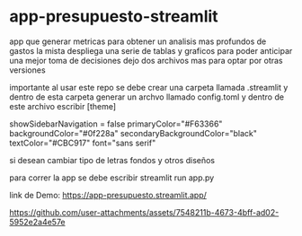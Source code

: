 # app-presupuesto-streamlit
app que generar metricas para obtener un analisis mas profundos de gastos 
la mista despliega una serie de tablas y graficos para poder anticipar una mejor toma de decisiones
dejo dos archivos mas para optar por otras versiones

importante al usar este repo 
se debe crear una carpeta llamada .streamlit
y dentro de esta carpeta generar un archvo llamado config.toml
y dentro de este archivo escribir
[theme]

showSidebarNavigation = false
primaryColor="#F63366"
backgroundColor="#0f228a"
secondaryBackgroundColor="black"
textColor="#CBC917"
font="sans serif"

si desean cambiar tipo de letras fondos y otros diseños 

para correr la app se debe escribir 
streamlit run app.py 

link de Demo:
https://app-presupuesto.streamlit.app/



https://github.com/user-attachments/assets/7548211b-4673-4bff-ad02-5952e2a4e57e




